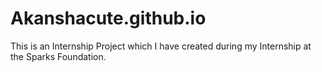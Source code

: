 # Akanshacute.github.io
This is an Internship Project which I have created during my Internship at the Sparks Foundation.
